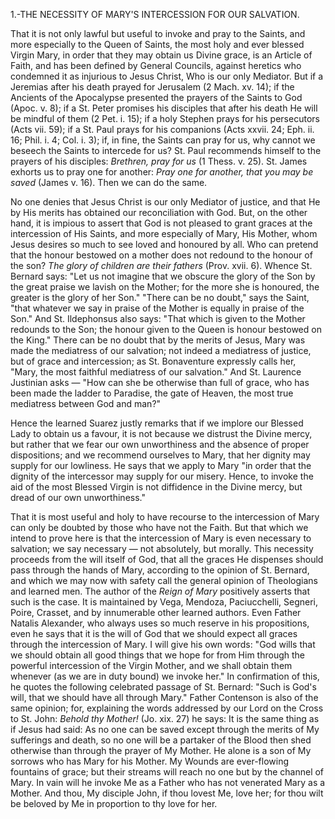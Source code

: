 
1.-THE NECESSITY OF MARY\'S INTERCESSION FOR OUR SALVATION.

That it is not only lawful but useful to invoke and pray to the Saints, and more especially to the Queen of Saints, the most holy and ever blessed Virgin Mary, in order that they may obtain us Divine grace, is an Article of Faith, and has been defined by General Councils, against heretics who condemned it as injurious to Jesus Christ, Who is our only Mediator. But if a Jeremias after his death prayed for Jerusalem (2 Mach. xv. 14); if the Ancients of the Apocalypse presented the prayers of the Saints to God (Apoc. v. 8); if a St. Peter promises his disciples that after his death He will be mindful of them (2 Pet. i. 15); if a holy Stephen prays for his persecutors (Acts vii. 59); if a St. Paul prays for his companions (Acts xxvii. 24; Eph. ii. 16; Phil. i. 4; Col. i. 3); if, in fine, the Saints can pray for us, why cannot we beseech the Saints to intercede for us? St. Paul recommends himself to the prayers of his disciples: *Brethren, pray for us* (1 Thess. v. 25). St. James exhorts us to pray one for another: *Pray one for another, that you may be saved* (James v. 16). Then we can do the same.

No one denies that Jesus Christ is our only Mediator of justice, and that He by His merits has obtained our reconciliation with God. But, on the other hand, it is impious to assert that God is not pleased to grant graces at the intercession of His Saints, and more especially of Mary, His Mother, whom Jesus desires so much to see loved and honoured by all. Who can pretend that the honour bestowed on a mother does not redound to the honour of the son? *The glory of children are their fathers* (Prov. xvii. 6). Whence St. Bernard says: \"Let us not imagine that we obscure the glory of the Son by the great praise we lavish on the Mother; for the more she is honoured, the greater is the glory of her Son.\" \"There can be no doubt,\" says the Saint, \"that whatever we say in praise of the Mother is equally in praise of the Son.\" And St. Ildephonsus also says: \"That which is given to the Mother redounds to the Son; the honour given to the Queen is honour bestowed on the King.\" There can be no doubt that by the merits of Jesus, Mary was made the mediatress of our salvation; not indeed a mediatress of justice, but of grace and intercession; as St. Bonaventure expressly calls her, \"Mary, the most faithful mediatress of our salvation.\" And St. Laurence Justinian asks — \"How can she be otherwise than full of grace, who has been made the ladder to Paradise, the gate of Heaven, the most true mediatress between God and man?\"

Hence the learned Suarez justly remarks that if we implore our Blessed Lady to obtain us a favour, it is not because we distrust the Divine mercy, but rather that we fear our own unworthiness and the absence of proper dispositions; and we recommend ourselves to Mary, that her dignity may supply for our lowliness. He says that we apply to Mary \"in order that the dignity of the intercessor may supply for our misery. Hence, to invoke the aid of the most Blessed Virgin is not diffidence in the Divine mercy, but dread of our own unworthiness.\"

That it is most useful and holy to have recourse to the intercession of Mary can only be doubted by those who have not the Faith. But that which we intend to prove here is that the intercession of Mary is even necessary to salvation; we say necessary — not absolutely, but morally. This necessity proceeds from the will itself of God, that all the graces He dispenses should pass through the hands of Mary, according to the opinion of St. Bernard, and which we may now with safety call the general opinion of Theologians and learned men. The author of the *Reign of Mary* positively asserts that such is the case. It is maintained by Vega, Mendoza, Paciucchelli, Segneri, Poire, Crasset, and by innumerable other learned authors. Even Father Natalis Alexander, who always uses so much reserve in his propositions, even he says that it is the will of God that we should expect all graces through the intercession of Mary. I will give his own words: \"God wills that we should obtain all good things that we hope for from Him through the powerful intercession of the Virgin Mother, and we shall obtain them whenever (as we are in duty bound) we invoke her.\" In confirmation of this, he quotes the following celebrated passage of St. Bernard: \"Such is God\'s will, that we should have all through Mary.\" Father Contenson is also of the same opinion; for, explaining the words addressed by our Lord on the Cross to St. John: *Behold thy Mother!* (Jo. xix. 27) he says: It is the same thing as if Jesus had said: As no one can be saved except through the merits of My sufferings and death, so no one will be a partaker of the Blood then shed otherwise than through the prayer of My Mother. He alone is a son of My sorrows who has Mary for his Mother. My Wounds are ever-flowing fountains of grace; but their streams will reach no one but by the channel of Mary. In vain will he invoke Me as a Father who has not venerated Mary as a Mother. And thou, My disciple John, if thou lovest Me, love her; for thou wilt be beloved by Me in proportion to thy love for her.

